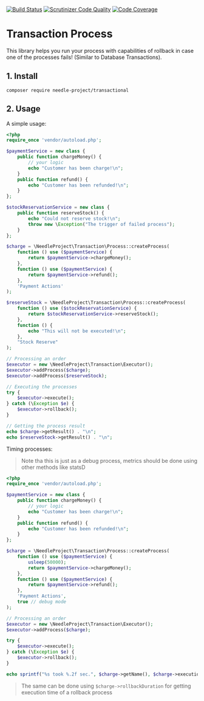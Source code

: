 [![Build Status](https://travis-ci.org/needle-project/common.svg?branch=master)](https://travis-ci.org/needle-project/common)
[![Scrutinizer Code Quality](https://scrutinizer-ci.com/g/needle-project/process-transaction/badges/quality-score.png?b=master)](https://scrutinizer-ci.com/g/needle-project/process-transaction/?branch=master)
[![Code Coverage](https://scrutinizer-ci.com/g/needle-project/process-transaction/badges/coverage.png?b=master)](https://scrutinizer-ci.com/g/needle-project/process-transaction/?branch=master)

# Transaction Process

This library helps you run your process with capabilities of rollback in case one of the processes fails! (Similar to Database Transactions).

## 1. Install
```
composer require needle-project/transactional
```

## 2. Usage
A simple usage:
```php
<?php
require_once 'vendor/autoload.php';

$paymentService = new class {
    public function chargeMoney() {
        // your logic
        echo "Customer has been charge!\n";
    }
    public function refund() {
        echo "Customer has been refunded!\n";
    }
};

$stockReservationService = new class {
    public function reserveStock() {
        echo "Could not reserve stock!\n";
        throw new \Exception("The trigger of failed process");
    }
};

$charge = \NeedleProject\Transaction\Process::createProcess(
    function () use ($paymentService) {
        return $paymentService->chargeMoney();
    },
    function () use ($paymentService) {
        return $paymentService->refund();
    },
    'Payment Actions'
);

$reserveStock = \NeedleProject\Transaction\Process::createProcess(
    function () use ($stockReservationService) {
        return $stockReservationService->reserveStock();
    },
    function () {
        echo "This will not be executed!\n";
    },
    "Stock Reserve"
);

// Processing an order
$executor = new \NeedleProject\Transaction\Executor();
$executor->addProcess($charge);
$executor->addProcess($reserveStock);

// Executing the processes
try {
    $executor->execute();
} catch (\Exception $e) {
    $executor->rollback();
}

// Getting the process result
echo $charge->getResult() . "\n";
echo $reserveStock->getResult() . "\n";
```


Timing processes:
> Note tha this is just as a debug process, metrics should be done
> using other methods like statsD
```php
<?php
require_once 'vendor/autoload.php';

$paymentService = new class {
    public function chargeMoney() {
        // your logic
        echo "Customer has been charge!\n";
    }
    public function refund() {
        echo "Customer has been refunded!\n";
    }
};

$charge = \NeedleProject\Transaction\Process::createProcess(
    function () use ($paymentService) {
        usleep(50000);
        return $paymentService->chargeMoney();
    },
    function () use ($paymentService) {
        return $paymentService->refund();
    },
    'Payment Actions',
    true // debug mode
);

// Processing an order
$executor = new \NeedleProject\Transaction\Executor();
$executor->addProcess($charge);

try {
    $executor->execute();
} catch (\Exception $e) {
    $executor->rollback();
}

echo sprintf("%s took %.2f sec.", $charge->getName(), $charge->executionDuration);
```
> The same can be done using `$charge->rollbackDuration` for getting execution time of a rollback process